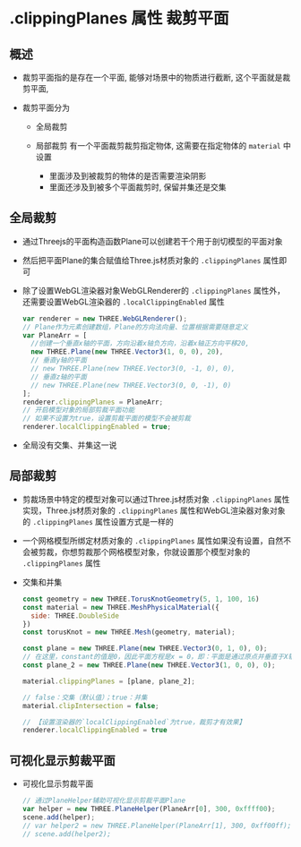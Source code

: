# .clippingPlanes 属性 裁剪平面

## 概述

+ 裁剪平面指的是存在一个平面, 能够对场景中的物质进行截断, 这个平面就是裁剪平面,
+ 裁剪平面分为

  + 全局裁剪
  + 局部裁剪 有一个平面裁剪裁剪指定物体, 这需要在指定物体的 `material` 中设置

    + 里面涉及到被裁剪的物体的是否需要渲染阴影
    + 里面还涉及到被多个平面裁剪时, 保留并集还是交集

## 全局裁剪

+ 通过Threejs的平面构造函数Plane可以创建若干个用于剖切模型的平面对象
+ 然后把平面Plane的集合赋值给Three.js材质对象的 `.clippingPlanes` 属性即可

+ 除了设置WebGL渲染器对象WebGLRenderer的 `.clippingPlanes` 属性外，还需要设置WebGL渲染器的 `.localClippingEnabled` 属性

  ```js
  var renderer = new THREE.WebGLRenderer();
  // Plane作为元素创建数组，Plane的方向法向量、位置根据需要随意定义
  var PlaneArr = [
    //创建一个垂直x轴的平面，方向沿着x轴负方向，沿着x轴正方向平移20,
    new THREE.Plane(new THREE.Vector3(1, 0, 0), 20),
    // 垂直y轴的平面
    // new THREE.Plane(new THREE.Vector3(0, -1, 0), 0),
    // 垂直z轴的平面
    // new THREE.Plane(new THREE.Vector3(0, 0, -1), 0)
  ];
  renderer.clippingPlanes = PlaneArr;
  // 开启模型对象的局部剪裁平面功能
  // 如果不设置为true，设置剪裁平面的模型不会被剪裁
  renderer.localClippingEnabled = true;
  ```

+ 全局没有交集、并集这一说

## 局部裁剪

+ 剪裁场景中特定的模型对象可以通过Three.js材质对象 `.clippingPlanes` 属性实现，Three.js材质对象的 `.clippingPlanes` 属性和WebGL渲染器对象对象的 `.clippingPlanes` 属性设置方式是一样的

+ 一个网格模型所绑定材质对象的 `.clippingPlanes` 属性如果没有设置，自然不会被剪裁，你想剪裁那个网格模型对象，你就设置那个模型对象的 `.clippingPlanes` 属性

+ 交集和并集

  ```js
  const geometry = new THREE.TorusKnotGeometry(5, 1, 100, 16)
  const material = new THREE.MeshPhysicalMaterial({
    side: THREE.DoubleSide
  })
  const torusKnot = new THREE.Mesh(geometry, material);

  const plane = new THREE.Plane(new THREE.Vector3(0, 1, 0), 0);
  // 在这里，constant的值是0，因此平面方程是x = 0，即：平面是通过原点并垂直于X轴的YZ平面
  const plane_2 = new THREE.Plane(new THREE.Vector3(1, 0, 0), 0);

  material.clippingPlanes = [plane, plane_2];

  // false：交集（默认值）；true：并集
  material.clipIntersection = false;

  // 【设置渲染器的`localClippingEnabled`为true，裁剪才有效果】
  renderer.localClippingEnabled = true
  ```

## 可视化显示剪裁平面

+ 可视化显示剪裁平面

  ```js
  // 通过PlaneHelper辅助可视化显示剪裁平面Plane
  var helper = new THREE.PlaneHelper(PlaneArr[0], 300, 0xffff00);
  scene.add(helper);
  // var helper2 = new THREE.PlaneHelper(PlaneArr[1], 300, 0xff00ff);
  // scene.add(helper2);
  ```
